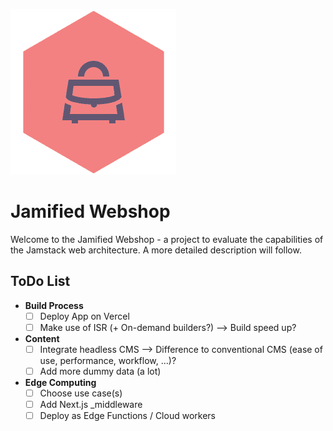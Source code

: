 ![Jamified Webshop](./public/logo/logo_jamified-webshop.png "Jamified Webshop")

# Jamified Webshop

Welcome to the Jamified Webshop - a project to evaluate the capabilities of the Jamstack web
architecture. A more detailed description will follow.

## ToDo List

- **Build Process**
    - [ ] Deploy App on Vercel
    - [ ] Make use of ISR (+ On-demand builders?) --> Build speed up?
- **Content**
    - [ ] Integrate headless CMS --> Difference to conventional CMS (ease of use, performance,
      workflow, ...)?
    - [ ] Add more dummy data (a lot)
- **Edge Computing**
    - [ ] Choose use case(s)
    - [ ] Add Next.js _middleware
    - [ ] Deploy as Edge Functions / Cloud workers